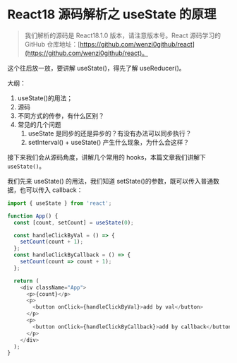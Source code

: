 # React18 源码解析之 useState 的原理

> 我们解析的源码是 React18.1.0 版本，请注意版本号。React 源码学习的 GitHub 仓库地址：[https://github.com/wenzi0github/react](https://github.com/wenzi0github/react)。

这个往后放一放，要讲解 useState()，得先了解 useReducer()。

大纲：

1. useState()的用法；
2. 源码
3. 不同方式的传参，有什么区别？
4. 常见的几个问题
   1. useState 是同步的还是异步的？有没有办法可以同步执行？
   2. setInterval() + useState() 产生什么现象，为什么会这样？

接下来我们会从源码角度，讲解几个常用的 hooks，本篇文章我们讲解下`useState()`。

我们先来 useState() 的用法，我们知道 setState()的参数，既可以传入普通数据，也可以传入 callback：

```javascript
import { useState } from 'react';

function App() {
  const [count, setCount] = useState(0);

  const handleClickByVal = () => {
    setCount(count + 1);
  };
  const handleClickByCallback = () => {
    setCount(count => count + 1);
  };

  return (
    <div className="App">
      <p>{count}</p>
      <p>
        <button onClick={handleClickByVal}>add by val</button>
      </p>
      <p>
        <button onClick={handleClickByCallback}>add by callback</button>
      </p>
    </div>
  );
}
```
